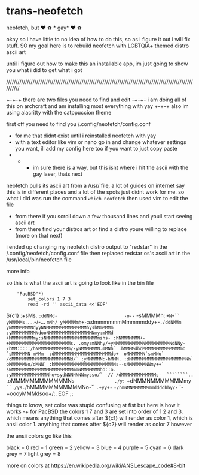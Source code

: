 # trans-neofetch
neofetch, but ♥ ✿ * gay* ♥ ✿




okay so i have little to no idea of how to do this, so as i figure it out i will fix stuff.
SO my goal here is to rebuild neofetch with LGBTQIA+ themed distro ascii art

until i figure out how to make this an installable app, im just going to show you what i did to get what i got

//////////////////////////////////////////////////////////////////////////////////////////////////////////

+-+-+ there are two files you need to find and edit
-+-+- i am doing all of this on archcraft and am installing most everything with yay
+-+-+ also im using alacritty with the catppuccion theme

first off you need to find you /.config/neofetch/config.conf
- for me that didnt exist until i reinstalled neofetch with yay
- with a text editor like vim or nano go in and change whatever settings you want, ill add my config here too if you want to just copy paste
-   -   - im sure there is a way, but this isnt where i hit the ascii with the gay laser, thats next


neofetch pulls its ascii art from a /usr/ file, a lot of guides on internet say this is in different places and a lot of the spots just didnt work for me.
so what i did was run the command ` which neofetch ` then used vim to edit the file
- from there if you scroll down a few thousand lines and youll start seeing ascii art
- from there find your distros art or find a distro youre willing to replace (more on that next)


i ended up changing my neofetch distro output to "redstar" in the /.config/neofetch/config.conf file
then replaced redstar os's ascii art in the /usr/local/bin/neofetch file







more info




so this is what the ascii art is going to look like in the bin file

        "PacBSD"*)
            set_colors 1 7 3
            read -rd '' ascii_data <<'EOF'
${c1}      :+sMs.
  `:ddNMd-                         -o--`
 -sMMMMh:                          `+N+``
 yMMMMMs`     .....-/-...           `mNh/
 yMMMMMmh+-`:sdmmmmmmMmmmmddy+-``./ddNMMm
 yNMMNMMMMNdyyNNMMMMMMMMMMMMMMMhyshNmMMMm
 :yMMMMMMMMMNdooNMMMMMMMMMMMMMMMMNmy:mMMd
  +MMMMMMMMMmy:sNMMMMMMMMMMMMMMMMMMMmshs-
  :hNMMMMMMN+-+MMMMMMMMMMMMMMMMMMMMMMMs.
 .omysmNNhy/+yNMMMMMMMMMMNMMMMMMMMMNdNNy-
 /hMM:::::/hNMMMMMMMMMMMm/-yNMMMMMMN.mMNh`
.hMMMMdhdMMMMMMMMMMMMMMmo  `sMMMMMMN mMMm-
:dMMMMMMMMMMMMMMMMMMMMMdo+  oMMMMMMN`smMNo`
/dMMMMMMMMMMMMMMMMMMMMMNd/` :yMMMMMN:-hMMM.
:dMMMMMMMMMMMMMMMMMMMMMNh`  oMMMMMMNo/dMNN`
:hMMMMMMMMMMMMMMMMMMMMMMNs--sMMMMMMMNNmy++`
 sNMMMMMMMMMMMMMMMMMMMMMMMmmNMMMMMMNho::o.
 :yMMMMMMMMMMMMMNho+sydNNNNNNNmysso/` -//
  /dMMMMMMMMMMMMMs-  ````````..``
   .oMMMMMMMMMMMMNs`               ./y:`
     +dNMMNMMMMMMMmy`          ``./ys.
      `/hMMMMMMMMMMMNo-``    `.+yy+-`
        `-/hmNMNMMMMMMmmddddhhy/-`
            `-+oooyMMMdsoo+/:.
EOF
        ;;
        
       
things to know, set color was stupid confusing at fist but here is how it works
-+ for PacBSD the colors 1 7 and 3 are set into order of 1 2 and 3. which means anything that comes after ${c1} will render as color 1, which is ansii color 1. anything that comes after ${c2} will render as color 7 however

the ansii colors go like this

black       =     0
red         =     1
green       =     2
yellow      =     3
blue        =     4
purple      =     5
cyan        =     6
dark grey   =     7
light grey  =     8

more on colors at https://en.wikipedia.org/wiki/ANSI_escape_code#8-bit
